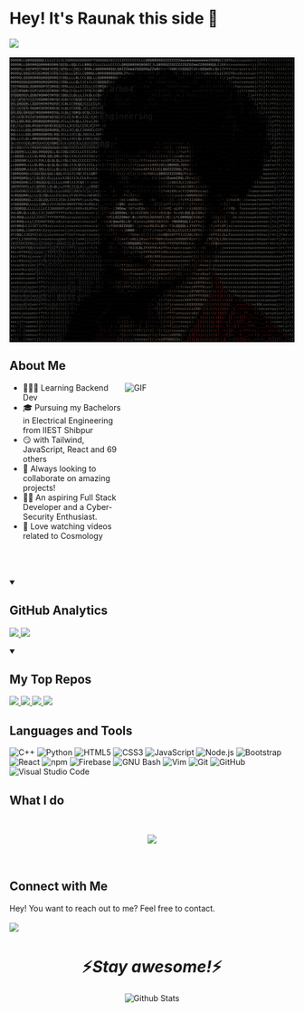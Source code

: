[github-stats-dynamic-url]:https://github-readme-stats.zohan.tech

# Hey! It's Raunak this side 👋  
![](https://komarev.com/ghpvc/?username=RaunakGN2001)
<br>
<pre>
<img alt="GIF" align="right" width="540px" src="https://github.com/RaunakGN2001/RaunakGN2001/blob/ae7831d0833a509ef320a5e920ad4f293dceab22/cropped-ascii-art.png" />
 ~> <strong>cat info.txt</strong>
 
<strong><a href="" >OS</a></strong>: macOS 13.3 21F79 arm64
<strong><a href="" >Uptime</a></strong>: 21 years
<strong><a href="" >Host</a></strong>: IIEST, Shibpur
<strong><a href="" >Kernel</a></strong>: Electrical Engineering
<strong><a href="" >IDE</a></strong>: VSCode 1.68.1

<strong><a href="" >Languages.Programming</a></strong>: 
  - C
  - C++
  - JavaScript
  - Python
<strong><a href="" >Languages.Computer</a></strong>: 
  - HTML
  - CSS
  - JSON
  - XML
  - LaTeX
<strong><a href="" >Languages.Real</a></strong>: 
  - Bengali
  - English
  - Hindi
  
<strong><a href="">Login</a></strong>: raunakgn
<strong><a href="">Terminal</a></strong>: Kitty
<strong><a href="">Shell</a></strong>: Zsh
</pre>

## About Me
<img align = "right" height="290px" width="300px" alt="GIF" src="https://media.giphy.com/media/3FjEPbKqEPhPpmC8uY/giphy.gif" />

* 👨🏻‍💻 Learning Backend Dev
* :mortar_board: Pursuing my Bachelors in Electrical Engineering from IIEST Shibpur
* 😏 with Tailwind, JavaScript, React and 69 others
* :briefcase: Always looking to collaborate on amazing projects!
* :technologist: An aspiring Full Stack Developer and a Cyber-Security Enthusiast.
* 🔭 Love watching videos related to Cosmology
  <br><br><br><br>
  
 <details open>
 <summary><h2>GitHub Analytics</h2></summary>
<!-- [![Raunak's GitHub stats](https://github-readme-stats-teal-theta.vercel.app/api?username=RaunakGN2001&show_icons=true&theme=radical)](https://github.com/anuraghazra/github-readme-stats) -->

<p align='left'>
<a href="https://github.com/RaunakGN2001/github-readme-stats">
 <img src="https://github-readme-stats.zohan.tech/api?username=RaunakGN2001&show_icons=true&theme=radical" />
</a>

<a href="https://github.com/RaunakGN2001/github-readme-stats">
 <img src="https://github-readme-stats.zohan.tech/api/top-langs/?username=RaunakGN2001&layout=compact&theme=radical"/>
</a>
 </p>
 </details>
 
 <details open>
 <summary><h2>My Top Repos</h2></summary>
 
 <p align="left">
<a href="https://github.com/RaunakGN2001/github-readme-stats">
 <img width="278" src="https://github-readme-stats.zohan.tech/api/pin/?username=RaunakGN2001&repo=InteractO&theme=radical&show_icons=false" />
</a>
 <a href="https://github.com/RaunakGN2001/github-readme-stats">
 <img width="278" src="https://github-readme-stats.zohan.tech/api/pin/?username=RaunakGN2001&repo=Createevity&theme=radical" />
</a>
 <a href="https://github.com/RaunakGN2001/github-readme-stats">
 <img width="278" src="https://github-readme-stats.zohan.tech/api/pin/?username=RaunakGN2001&repo=Illumination-Control-Using-Computer-Vision&theme=radical" />
</a>
 <a href="https://github.com/RaunakGN2001/github-readme-stats">
 <img width="278" src="https://github-readme-stats.zohan.tech/api/pin/?username=RaunakGN2001&repo=playing-with-socket&theme=radical" />
</a>
</p>
</details>

## Languages and Tools
![C++](https://img.shields.io/badge/c++-%2300599C.svg?style=for-the-badge&logo=c%2B%2B&logoColor=white) ![Python](https://img.shields.io/static/v1?style=for-the-badge&message=Python&color=3776AB&logo=Python&logoColor=FFFFFF&label=) ![HTML5](https://img.shields.io/badge/html5-%23E34F26.svg?style=for-the-badge&logo=html5&logoColor=white) ![CSS3](https://img.shields.io/badge/css3-%231572B6.svg?style=for-the-badge&logo=css3&logoColor=white) ![JavaScript](https://img.shields.io/badge/javascript-%23323330.svg?style=for-the-badge&logo=javascript&logoColor=%23F7DF1E) ![Node.js](https://img.shields.io/static/v1?style=for-the-badge&message=Node.js&color=339933&logo=Node.js&logoColor=FFFFFF&label=) ![Bootstrap](https://img.shields.io/badge/bootstrap-%23563D7C.svg?style=for-the-badge&logo=bootstrap&logoColor=white) ![React](https://camo.githubusercontent.com/67a01fa7cf337616274f39c070a11638f2e65720e414ef55b8dd3f9c2a803b2a/68747470733a2f2f696d672e736869656c64732e696f2f7374617469632f76313f7374796c653d666f722d7468652d6261646765266d6573736167653d526561637426636f6c6f723d323232323232266c6f676f3d5265616374266c6f676f436f6c6f723d363144414642266c6162656c3d) ![npm](https://img.shields.io/static/v1?style=for-the-badge&message=npm&color=CB3837&logo=npm&logoColor=FFFFFF&label=) ![Firebase](https://img.shields.io/static/v1?style=for-the-badge&message=Firebase&color=222222&logo=Firebase&logoColor=FFCA28&label=) ![GNU Bash](https://img.shields.io/static/v1?style=for-the-badge&message=GNU+Bash&color=4EAA25&logo=GNU+Bash&logoColor=FFFFFF&label=) ![Vim](https://img.shields.io/static/v1?style=for-the-badge&message=Vim&color=019733&logo=Vim&logoColor=FFFFFF&label=) ![Git](https://img.shields.io/badge/git-%23F05033.svg?style=for-the-badge&logo=git&logoColor=white) ![GitHub](https://img.shields.io/badge/github-%23121011.svg?style=for-the-badge&logo=github&logoColor=white) ![Visual Studio Code](https://img.shields.io/static/v1?style=for-the-badge&message=Visual+Studio+Code&color=007ACC&logo=Visual+Studio+Code&logoColor=FFFFFF&label=)


## What I do

<br />

<p align="center">
   <img src="https://media.giphy.com/media/f9XgHHnPnDjOF1hWpl/giphy.gif" />
   </p>
   
   
<br />

## Connect with Me
Hey! You want to reach out to me? Feel free to contact.  
<br>
<a href="https://www.linkedin.com/in/raunak-gayen-2001/"><img src="https://img.shields.io/badge/linkedin-%230077B5.svg?style=for-the-badge&logo=linkedin&logoColor=white" /></a>

## 
<h1 align='center'>⚡️<i>Stay awesome!</i>⚡️</h1>
<p align="center">
<img src="https://raw.githubusercontent.com/mayhemantt/mayhemantt/Update/svg/Bottom.svg" alt="Github Stats" />
</p>
